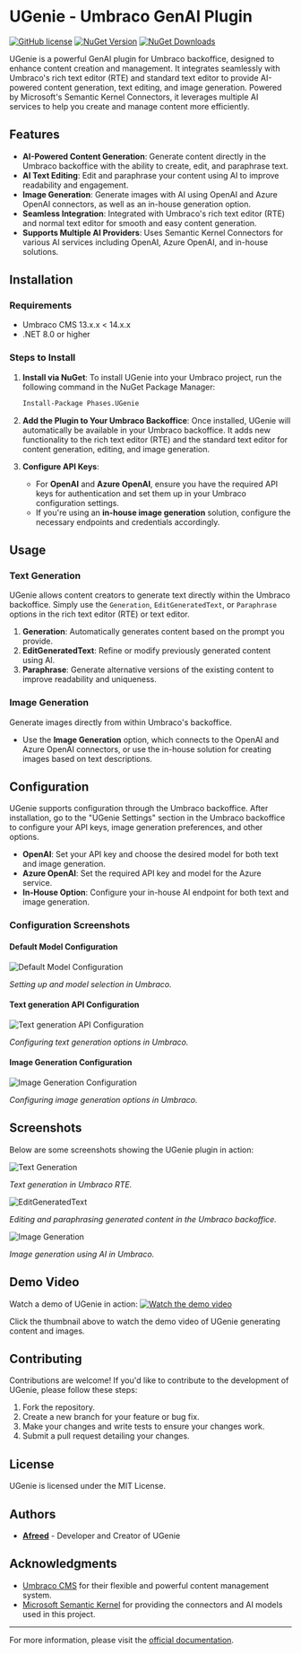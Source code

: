 # UGenie - Umbraco GenAI Plugin

<p>
  <a href="LICENSE.md"><img src="https://img.shields.io/badge/license-MIT-blue.svg" alt="GitHub license"></a> 
  <a href="https://www.nuget.org/packages/UmbracoGenie"><img src="https://img.shields.io/nuget/v/UmbracoGenie.svg" alt="NuGet Version"></a> 
  <a href="https://www.nuget.org/packages/UmbracoGenie"><img src="https://img.shields.io/nuget/dt/UmbracoGenie.svg" alt="NuGet Downloads"></a>
</p>

UGenie is a powerful GenAI plugin for Umbraco backoffice, designed to enhance content creation and management. It integrates seamlessly with Umbraco's rich text editor (RTE) and standard text editor to provide AI-powered content generation, text editing, and image generation. Powered by Microsoft's Semantic Kernel Connectors, it leverages multiple AI services to help you create and manage content more efficiently.

## Features

- **AI-Powered Content Generation**: Generate content directly in the Umbraco backoffice with the ability to create, edit, and paraphrase text.
- **AI Text Editing**: Edit and paraphrase your content using AI to improve readability and engagement.
- **Image Generation**: Generate images with AI using OpenAI and Azure OpenAI connectors, as well as an in-house generation option.
- **Seamless Integration**: Integrated with Umbraco's rich text editor (RTE) and normal text editor for smooth and easy content generation.
- **Supports Multiple AI Providers**: Uses Semantic Kernel Connectors for various AI services including OpenAI, Azure OpenAI, and in-house solutions.

## Installation

### Requirements
- Umbraco CMS 13.x.x < 14.x.x
- .NET 8.0 or higher

### Steps to Install

1. **Install via NuGet**:
   To install UGenie into your Umbraco project, run the following command in the NuGet Package Manager:
   ```bash
   Install-Package Phases.UGenie
   ```

2. **Add the Plugin to Your Umbraco Backoffice**:
   Once installed, UGenie will automatically be available in your Umbraco backoffice. It adds new functionality to the rich text editor (RTE) and the standard text editor for content generation, editing, and image generation.

3. **Configure API Keys**:
   - For **OpenAI** and **Azure OpenAI**, ensure you have the required API keys for authentication and set them up in your Umbraco configuration settings.
   - If you're using an **in-house image generation** solution, configure the necessary endpoints and credentials accordingly.

## Usage

### Text Generation
UGenie allows content creators to generate text directly within the Umbraco backoffice. Simply use the `Generation`, `EditGeneratedText`, or `Paraphrase` options in the rich text editor (RTE) or text editor.

1. **Generation**: Automatically generates content based on the prompt you provide.
2. **EditGeneratedText**: Refine or modify previously generated content using AI.
3. **Paraphrase**: Generate alternative versions of the existing content to improve readability and uniqueness.

### Image Generation
Generate images directly from within Umbraco's backoffice.

- Use the **Image Generation** option, which connects to the OpenAI and Azure OpenAI connectors, or use the in-house solution for creating images based on text descriptions.

## Configuration

UGenie supports configuration through the Umbraco backoffice. After installation, go to the "UGenie Settings" section in the Umbraco backoffice to configure your API keys, image generation preferences, and other options.

- **OpenAI**: Set your API key and choose the desired model for both text and image generation.
- **Azure OpenAI**: Set the required API key and model for the Azure service.
- **In-House Option**: Configure your in-house AI endpoint for both text and image generation.

### Configuration Screenshots

#### Default Model Configuration
![Default Model Configuration](./UmbracoGenie/UmbracoGenie/Assets/Screenshots/UGenieScreenshot1.png)

*Setting up and model selection in Umbraco.*

#### Text generation API Configuration
![Text generation API Configuration](./UmbracoGenie/UmbracoGenie/Assets/Screenshots/UGenieScreenshot2.png)

*Configuring text generation options in Umbraco.*

#### Image Generation Configuration
![Image Generation Configuration](./UmbracoGenie/UmbracoGenie/Assets/Screenshots/UGenieScreenshot4.png)

*Configuring image generation options in Umbraco.*


## Screenshots

Below are some screenshots showing the UGenie plugin in action:

![Text Generation](./UmbracoGenie/UmbracoGenie/Assets/Screenshots/UGenieScreenshot5.png)

*Text generation in Umbraco RTE.*

![EditGeneratedText](./UmbracoGenie/UmbracoGenie/Assets/Screenshots/UGenieScreenshot7.png)

*Editing and paraphrasing generated content in the Umbraco backoffice.*

![Image Generation](./UmbracoGenie/UmbracoGenie/Assets/Screenshots/UGenieScreenshot8.png)

*Image generation using AI in Umbraco.*

## Demo Video
Watch a demo of UGenie in action:
[![Watch the demo video](https://img.youtube.com/vi/_QWEMU5rsK8/0.jpg)](https://youtu.be/_QWEMU5rsK8)

Click the thumbnail above to watch the demo video of UGenie generating content and images.

## Contributing

Contributions are welcome! If you'd like to contribute to the development of UGenie, please follow these steps:

1. Fork the repository.
2. Create a new branch for your feature or bug fix.
3. Make your changes and write tests to ensure your changes work.
4. Submit a pull request detailing your changes.

## License

UGenie is licensed under the MIT License.

## Authors

- **[Afreed](https://github.com/Afreed-cp)** - Developer and Creator of UGenie

## Acknowledgments

- [Umbraco CMS](https://umbraco.com/) for their flexible and powerful content management system.
- [Microsoft Semantic Kernel](https://learn.microsoft.com/en-us/semantic-kernel/) for providing the connectors and AI models used in this project.

---

For more information, please visit the [official documentation](https://github.com/phases/Phases.UGenie).
